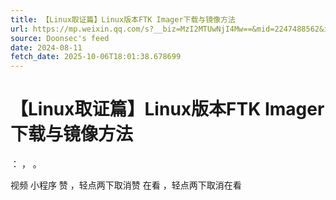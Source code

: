 ```yaml
---
title: 【Linux取证篇】Linux版本FTK Imager下载与镜像方法
url: https://mp.weixin.qq.com/s?__biz=MzI2MTUwNjI4Mw==&mid=2247488562&idx=1&sn=334bcdc47c83d52fcd9c891bc1b39a15
source: Doonsec's feed
date: 2024-08-11
fetch_date: 2025-10-06T18:01:38.678699
---
```


# 【Linux取证篇】Linux版本FTK Imager下载与镜像方法

：
，
。

视频
小程序
赞
，轻点两下取消赞
在看
，轻点两下取消在看